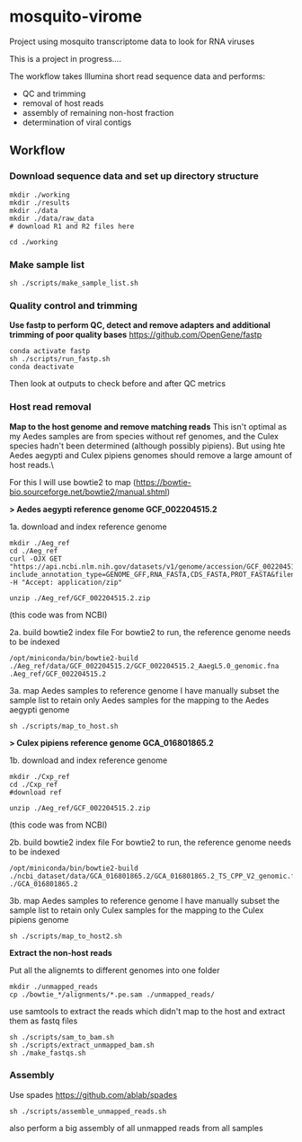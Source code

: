 # mosquito-virome
Project using mosquito transcriptome data to look for RNA viruses

This is a project in progress....

The workflow takes Illumina short read sequence data and performs:
  - QC and trimming
  - removal of host reads
  - assembly of remaining non-host fraction
  - determination of viral contigs





## Workflow


### Download sequence data and set up directory structure 

``` 
mkdir ./working
mkdir ./results
mkdir ./data
mkdir ./data/raw_data
# download R1 and R2 files here 

cd ./working
```



### Make sample list

``` 
sh ./scripts/make_sample_list.sh
```

### Quality control and trimming 

**Use fastp to perform QC, detect and remove adapters and additional trimming of poor quality bases**
https://github.com/OpenGene/fastp
``` 
conda activate fastp
sh ./scripts/run_fastp.sh
conda deactivate
```
Then look at outputs to check before and after QC metrics


### Host read removal

**Map to the host genome and remove matching reads** 
This isn't optimal as my Aedes samples are from species without ref genomes, and the Culex species hadn't been determined (although possibly pipiens). But using hte Aedes aegypti and Culex pipiens genomes should remove a large amount of host reads.\

For this I will use bowtie2 to map (https://bowtie-bio.sourceforge.net/bowtie2/manual.shtml)

**> Aedes aegypti reference genome GCF_002204515.2**

1a. download and index reference genome 
``` 
mkdir ./Aeg_ref
cd ./Aeg_ref
curl -OJX GET "https://api.ncbi.nlm.nih.gov/datasets/v1/genome/accession/GCF_002204515.2/download?include_annotation_type=GENOME_GFF,RNA_FASTA,CDS_FASTA,PROT_FASTA&filename=GCF_002204515.2.zip" -H "Accept: application/zip"

unzip ./Aeg_ref/GCF_002204515.2.zip
```
(this code was from NCBI)

2a. build bowtie2 index file
For bowtie2 to run, the reference genome needs to be indexed
``` 
/opt/miniconda/bin/bowtie2-build ./Aeg_ref/data/GCF_002204515.2/GCF_002204515.2_AaegL5.0_genomic.fna .Aeg_ref/GCF_002204515.2
```

3a. map Aedes samples to reference genome 
I have manually subset the sample list to retain only Aedes samples for the mapping to the Aedes aegypti genome
```
sh ./scripts/map_to_host.sh
```

**> Culex pipiens reference genome GCA_016801865.2**

1b. download and index reference genome 
``` 
mkdir ./Cxp_ref
cd ./Cxp_ref
#download ref 

unzip ./Aeg_ref/GCF_002204515.2.zip
```
(this code was from NCBI)

2b. build bowtie2 index file 
For bowtie2 to run, the reference genome needs to be indexed
``` 
/opt/miniconda/bin/bowtie2-build ./ncbi_dataset/data/GCA_016801865.2/GCA_016801865.2_TS_CPP_V2_genomic.fna ./GCA_016801865.2
```

3b. map Aedes samples to reference genome 
I have manually subset the sample list to retain only Culex samples for the mapping to the Culex pipiens genome
```
sh ./scripts/map_to_host2.sh
```

**Extract the non-host reads**

Put all the alignemts to different genomes into one folder
```
mkdir ./unmapped_reads
cp ./bowtie_*/alignments/*.pe.sam ./unmapped_reads/
```

use samtools to extract the reads which didn't map to the host and extract them as fastq files
```
sh ./scripts/sam_to_bam.sh
sh ./scripts/extract_unmapped_bam.sh
sh ./make_fastqs.sh
```

### Assembly

Use spades https://github.com/ablab/spades

```
sh ./scripts/assemble_unmapped_reads.sh
```

also perform a big assembly of all unmapped reads from all samples

